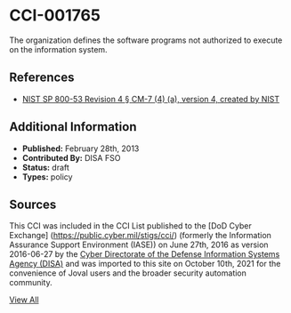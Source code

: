 # CCI-001765

The organization defines the software programs not authorized to execute on the information system.

## References ##

* [NIST SP 800-53 Revision 4 § CM-7 (4) (a), version 4, created by NIST](http://csrc.nist.gov/publications/PubsSPs.html)


## Additional Information ##

* **Published:** February 28th, 2013
* **Contributed By:** DISA FSO
* **Status:** draft
* **Types:** policy

## Sources ##

This CCI was included in the CCI List published to the [DoD Cyber Exchange]
(https://public.cyber.mil/stigs/cci/) (formerly the Information Assurance Support Environment
(IASE)) on June 27th, 2016 as version 2016-06-27 by the [Cyber Directorate of the Defense 
Information Systems Agency (DISA)](https://public.cyber.mil/about-cyber/) and was imported to 
this site on October 10th, 2021 for the convenience of Joval users and the broader security automation community.

[View All](../README.md)
